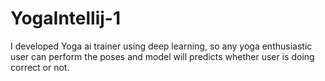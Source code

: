 # YogaIntellij-1
I developed Yoga ai trainer using deep learning, so any yoga enthusiastic user can perform the poses and model will predicts whether user is doing correct or not.
